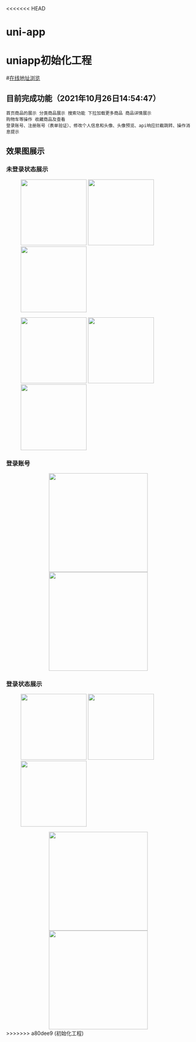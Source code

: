 <<<<<<< HEAD
# uni-app
uniapp初始化工程
=======

#[在线地址浏览](http://bookshop.jijiking.top/)
## 目前完成功能（2021年10月26日14:54:47）
```
首页商品的展示 分类商品展示 搜索功能 下拉加载更多商品 商品详情展示 
购物车等操作 收藏商品及查看 
登录账号、注册账号（表单验证）、修改个人信息和头像、头像预览、api响应拦截跳转、操作消息提示
```
## 效果图展示
### 未登录状态展示 
<figure class="third">
    <img src="https://i.loli.net/2021/10/26/SRKOkWXJ1d5ZMmQ.png" width="180">
    <img src="https://i.loli.net/2021/10/26/X4t81kfa795LhEI.png" width="180">
	<img src="https://i.loli.net/2021/10/26/oxp9LSJPyer2M5m.png" width="180">
</figure>
<figure class="third">
    <img src="https://i.loli.net/2021/10/26/OfK7pPTDq4ZUmua.png" width="180">
	<img src="https://i.loli.net/2021/10/26/BpeHmAWrFYskK59.png" width="180">
	<img src="https://i.loli.net/2021/10/26/VP4lpatgWSAMON6.png" width="180">
</figure>

### 登录账号
<center class="half">
    <img src="https://i.loli.net/2021/10/26/WF9RpM7AkTw4rHN.png" width="270">
	<img src="https://i.loli.net/2021/10/26/T4xKHsW3OgJdRwr.png" width="270">
</center>

### 登录状态展示 
<figure class="third">
    <img src="https://i.loli.net/2021/10/26/ImMp8exdDZVOEKh.png" width="180">
	<img src="https://i.loli.net/2021/10/26/MbkBTdAoDjQy5Ue.png" width="180">
   <img src="https://i.loli.net/2021/10/26/YxNo6tyirTe12KV.png" width="180">
</figure>
<center class="half">
    <img src="https://i.loli.net/2021/10/26/NMVyCqT5YUvBaG4.png" width="270">
	<img src="https://i.loli.net/2021/10/26/rpWmitHyRVaZoPG.png" width="270">
</center>
>>>>>>> a80dee9 (初始化工程)
